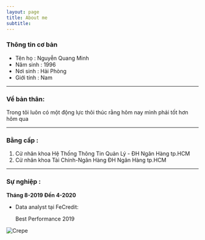 ```yaml
---
layout: page
title: About me
subtitle: 
---
```


### Thông tin cơ bản

- Tên họ : Nguyễn Quang Minh
- Năm sinh : 1996  
- Nơi sinh : Hải Phòng
- Giới tính : Nam

-----------------
### Về bản thân:

Trong tôi luôn có một động lực thôi thúc rằng hôm nay mình phải tốt hơn hôm qua

-----------------
### Bằng cấp : 

1. Cử nhân khoa Hệ Thống Thông Tin Quản Lý - ĐH Ngân Hàng tp.HCM
2. Cử nhân khoa Tài Chính-Ngân Hàng ĐH Ngân Hàng tp.HCM
    
-----------------
### Sự nghiệp :

**Tháng 8-2019 Đến 4-2020**

- Data analyst tại FeCredit: 

    Best Performance 2019

    
![Crepe](https://raw.githubusercontent.com/minmax49/minmax49.github.io/master/img/bang.jpg)

